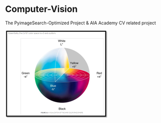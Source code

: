 # Computer-Vision

The PyimageSearch-Optimized Project & AIA Academy CV related project

![image](Result_Image/chp_1_8_WhatIsLAB.png)

